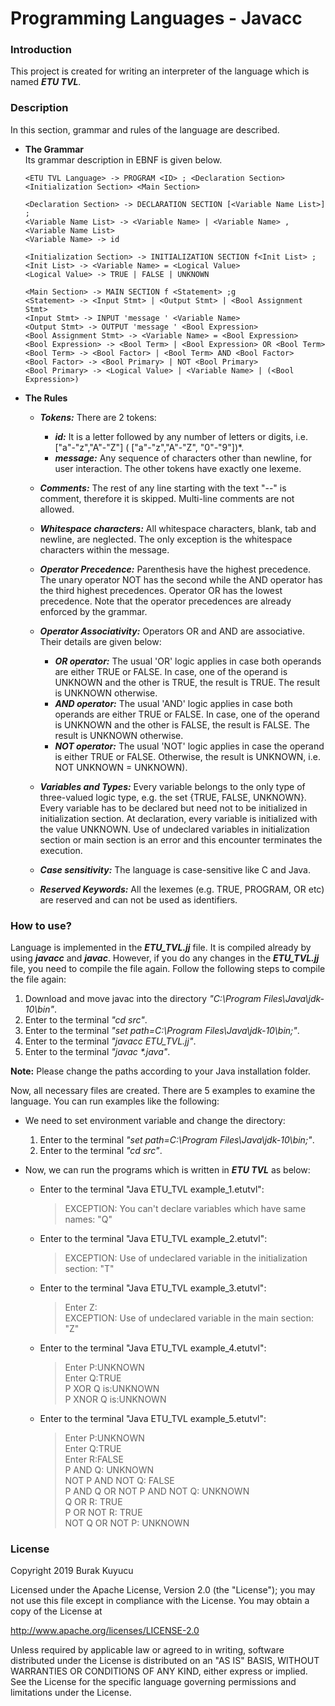 Programming Languages - Javacc
==============================

### Introduction
This project is created for writing an interpreter of the language which is named _**ETU TVL**_. 

### Description
In this section, grammar and rules of the language are described.

* **The Grammar**<br>
  Its grammar description in EBNF is given below.
  
  `<ETU TVL Language> -> PROGRAM <ID> ; <Declaration Section> <Initialization Section> <Main Section>`<br>
  
  `<Declaration Section> -> DECLARATION SECTION [<Variable Name List>] ;`<br>
  `<Variable Name List> -> <Variable Name> | <Variable Name> , <Variable Name List>`<br>
  `<Variable Name> -> id `<br>
  
  `<Initialization Section> -> INITIALIZATION SECTION f<Init List> ;`<br>
  `<Init List> -> <Variable Name> = <Logical Value>`<br>
  `<Logical Value> -> TRUE | FALSE | UNKNOWN`<br>
  
  `<Main Section> -> MAIN SECTION f <Statement> ;g`<br>
  `<Statement> -> <Input Stmt> | <Output Stmt> | <Bool Assignment Stmt>`<br>
  `<Input Stmt> -> INPUT 'message ' <Variable Name>`<br>
  `<Output Stmt> -> OUTPUT 'message ' <Bool Expression>`<br>
  `<Bool Assignment Stmt> -> <Variable Name> = <Bool Expression>`<br>
  `<Bool Expression> -> <Bool Term> | <Bool Expression> OR <Bool Term>`<br>
  `<Bool Term> -> <Bool Factor> | <Bool Term> AND <Bool Factor>`<br>
  `<Bool Factor> -> <Bool Primary> | NOT <Bool Primary>`<br>
  `<Bool Primary> -> <Logical Value> | <Variable Name> | (<Bool Expression>)`<br>

* **The Rules**

    * _**Tokens:**_ There are 2 tokens:
    
      * _**id:**_ It is a letter followed by any number of letters or digits, i.e. ["a"-"z","A"-"Z"] ( ["a"-"z","A"-"Z", "0"-"9"])*.
      * _**message:**_ Any sequence of characters other than newline, for user interaction. The other tokens have exactly one lexeme.
    
    * _**Comments:**_ The rest of any line starting with the text "--" is comment, therefore it is skipped. Multi-line comments are not allowed.
    
    * _**Whitespace characters:**_ All whitespace characters, blank, tab and newline, are neglected. The only exception is the whitespace characters within the message.
    
    * _**Operator Precedence:**_ Parenthesis have the highest precedence. The unary operator NOT has the second while the AND operator has the third highest precedences. Operator OR has the lowest precedence. Note that the operator precedences are already enforced by the grammar.
    
    * _**Operator Associativity:**_ Operators OR and AND are associative. Their details are given below:
    
      * _**OR operator:**_ The usual 'OR' logic applies in case both operands are either TRUE or FALSE. In case, one of the operand is UNKNOWN and the other is TRUE, the result is TRUE. The result is UNKNOWN otherwise.
      * _**AND operator:**_ The usual 'AND' logic applies in case both operands are either TRUE or FALSE. In case, one of the operand is UNKNOWN and the other is FALSE, the result is FALSE. The result is UNKNOWN otherwise.
      * _**NOT operator:**_ The usual 'NOT' logic applies in case the operand is either TRUE or FALSE. Otherwise, the result is UNKNOWN, i.e. NOT UNKNOWN = UNKNOWN).
    
    * _**Variables and Types:**_ Every variable belongs to the only type of three-valued logic type, e.g. the set {TRUE, FALSE, UNKNOWN}. Every variable has to be declared but need not to be initialized in initialization section. At declaration, every variable is initialized with the value UNKNOWN. Use of undeclared variables in initialization section or main section is an error and this encounter terminates the execution.
    
    * _**Case sensitivity:**_ The language is case-sensitive like C and Java.
    
    * _**Reserved Keywords:**_ All the lexemes (e.g. TRUE, PROGRAM, OR etc) are reserved and can not be used as identifiers.

### How to use?

Language is implemented in the _**ETU_TVL.jj**_ file. It is compiled already by using _**javacc**_ and _**javac**_. However, if you do any changes in the _**ETU_TVL.jj**_ file, you need to compile the file again. Follow the following steps to compile the file again:

1) Download and move javac into the directory _"C:\Program Files\Java\jdk-10\bin"_.
2) Enter to the terminal _"cd src"_.
3) Enter to the terminal _"set path=C:\Program Files\Java\jdk-10\bin;"_.
4) Enter to the terminal _"javacc ETU_TVL.jj"_.
5) Enter to the terminal _"javac *.java"_.

**Note:** Please change the paths according to your Java installation folder.

Now, all necessary files are created. There are 5 examples to examine the language. You can run examples like the following:

* We need to set environment variable and change the directory:

    1) Enter to the terminal _"set path=C:\Program Files\Java\jdk-10\bin;"_.
    2) Enter to the terminal _"cd src"_.

* Now, we can run the programs which is written in _**ETU TVL**_ as below:

    *  Enter to the terminal "Java ETU_TVL example_1.etutvl":

       > EXCEPTION: You can't declare variables which have same names: "Q"
    
    *  Enter to the terminal "Java ETU_TVL example_2.etutvl":
    
       > EXCEPTION: Use of undeclared variable in the initialization section: "T"
    
    *  Enter to the terminal "Java ETU_TVL example_3.etutvl":
    
       > Enter Z:<br>
         EXCEPTION: Use of undeclared variable in the main section: "Z"
    
    *  Enter to the terminal "Java ETU_TVL example_4.etutvl":
    
       > Enter P:UNKNOWN<br>
         Enter Q:TRUE<br>
         P XOR Q is:UNKNOWN<br>
         P XNOR Q is:UNKNOWN<br>
    
    *  Enter to the terminal "Java ETU_TVL example_5.etutvl":
    
       > Enter P:UNKNOWN<br>
         Enter Q:TRUE<br>
         Enter R:FALSE<br>
         P AND Q:  UNKNOWN<br>
         NOT P AND NOT Q:  FALSE<br>
         P AND Q OR NOT P AND NOT Q:  UNKNOWN<br>
         Q OR R:  TRUE<br>
         P OR NOT R:  TRUE<br>
         NOT Q OR NOT P:  UNKNOWN<br>

### License
Copyright 2019 Burak Kuyucu

Licensed under the Apache License, Version 2.0 (the "License");
you may not use this file except in compliance with the License.
You may obtain a copy of the License at

http://www.apache.org/licenses/LICENSE-2.0

Unless required by applicable law or agreed to in writing, software
distributed under the License is distributed on an "AS IS" BASIS,
WITHOUT WARRANTIES OR CONDITIONS OF ANY KIND, either express or implied.
See the License for the specific language governing permissions and
limitations under the License.


